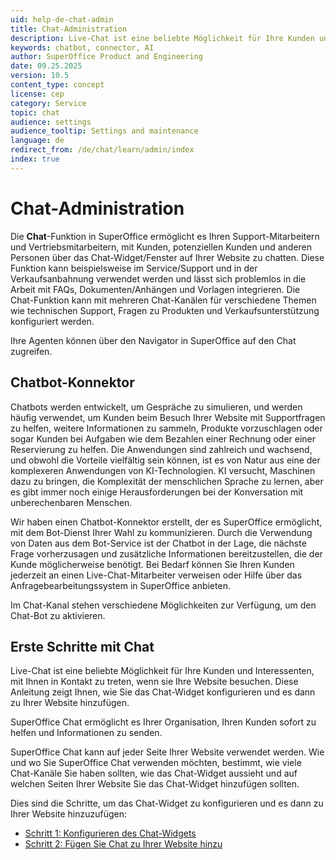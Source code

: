 ```yaml
---
uid: help-de-chat-admin
title: Chat-Administration
description: Live-Chat ist eine beliebte Möglichkeit für Ihre Kunden und Interessenten, mit Ihnen in Kontakt zu treten, wenn sie Ihre Website besuchen. Diese Anleitung zeigt Ihnen, wie Sie das Chat-Widget konfigurieren und es dann zu Ihrer Website hinzufügen.
keywords: chatbot, connector, AI
author: SuperOffice Product and Engineering
date: 09.25.2025
version: 10.5
content_type: concept
license: cep
category: Service
topic: chat
audience: settings
audience_tooltip: Settings and maintenance
language: de
redirect_from: /de/chat/learn/admin/index
index: true
---
```


# Chat-Administration

Die **Chat**-Funktion in SuperOffice ermöglicht es Ihren Support-Mitarbeitern und Vertriebsmitarbeitern, mit Kunden, potenziellen Kunden und anderen Personen über das Chat-Widget/Fenster auf Ihrer Website zu chatten. Diese Funktion kann beispielsweise im Service/Support und in der Verkaufsanbahnung verwendet werden und lässt sich problemlos in die Arbeit mit FAQs, Dokumenten/Anhängen und Vorlagen integrieren. Die Chat-Funktion kann mit mehreren Chat-Kanälen für verschiedene Themen wie technischen Support, Fragen zu Produkten und Verkaufsunterstützung konfiguriert werden.

Ihre Agenten können über den Navigator in SuperOffice auf den Chat zugreifen.

## Chatbot-Konnektor

Chatbots werden entwickelt, um Gespräche zu simulieren, und werden häufig verwendet, um Kunden beim Besuch Ihrer Website mit Supportfragen zu helfen, weitere Informationen zu sammeln, Produkte vorzuschlagen oder sogar Kunden bei Aufgaben wie dem Bezahlen einer Rechnung oder einer Reservierung zu helfen. Die Anwendungen sind zahlreich und wachsend, und obwohl die Vorteile vielfältig sein können, ist es von Natur aus eine der komplexeren Anwendungen von KI-Technologien. KI versucht, Maschinen dazu zu bringen, die Komplexität der menschlichen Sprache zu lernen, aber es gibt immer noch einige Herausforderungen bei der Konversation mit unberechenbaren Menschen.

Wir haben einen Chatbot-Konnektor erstellt, der es SuperOffice ermöglicht, mit dem Bot-Dienst Ihrer Wahl zu kommunizieren. Durch die Verwendung von Daten aus dem Bot-Service ist der Chatbot in der Lage, die nächste Frage vorherzusagen und zusätzliche Informationen bereitzustellen, die der Kunde möglicherweise benötigt. Bei Bedarf können Sie Ihren Kunden jederzeit an einen Live-Chat-Mitarbeiter verweisen oder Hilfe über das Anfragebearbeitungssystem in SuperOffice anbieten.

Im Chat-Kanal stehen verschiedene Möglichkeiten zur Verfügung, um den Chat-Bot zu aktivieren.

## Erste Schritte mit Chat

Live-Chat ist eine beliebte Möglichkeit für Ihre Kunden und Interessenten, mit Ihnen in Kontakt zu treten, wenn sie Ihre Website besuchen. Diese Anleitung zeigt Ihnen, wie Sie das Chat-Widget konfigurieren und es dann zu Ihrer Website hinzufügen.

SuperOffice Chat ermöglicht es Ihrer Organisation, Ihren Kunden sofort zu helfen und Informationen zu senden.

SuperOffice Chat kann auf jeder Seite Ihrer Website verwendet werden. Wie und wo Sie SuperOffice Chat verwenden möchten, bestimmt, wie viele Chat-Kanäle Sie haben sollten, wie das Chat-Widget aussieht und auf welchen Seiten Ihrer Website Sie das Chat-Widget hinzufügen sollten.

Dies sind die Schritte, um das Chat-Widget zu konfigurieren und es dann zu Ihrer Website hinzuzufügen:

* [Schritt 1: Konfigurieren des Chat-Widgets][1]
* [Schritt 2: Fügen Sie Chat zu Ihrer Website hinzu][2]

<!-- Referenced links -->
[1]: channel-create.md
[2]: add-javascript.md

<!-- Referenced images -->

